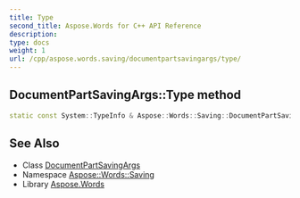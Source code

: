 ```yaml
---
title: Type
second_title: Aspose.Words for C++ API Reference
description: 
type: docs
weight: 1
url: /cpp/aspose.words.saving/documentpartsavingargs/type/
---
```

## DocumentPartSavingArgs::Type method




```cpp
static const System::TypeInfo & Aspose::Words::Saving::DocumentPartSavingArgs::Type()
```

## See Also

* Class [DocumentPartSavingArgs](../)
* Namespace [Aspose::Words::Saving](../../)
* Library [Aspose.Words](../../../)
